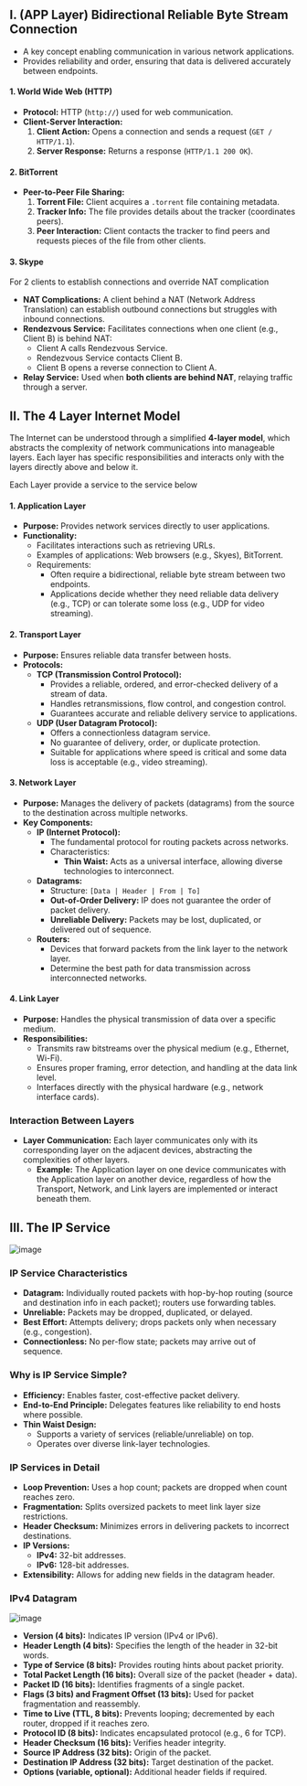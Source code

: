 
## I. (APP Layer) Bidirectional Reliable Byte Stream Connection
- A key concept enabling communication in various network applications.
- Provides reliability and order, ensuring that data is delivered accurately between endpoints.

#### **1. World Wide Web (HTTP)**
- **Protocol:** HTTP (`http://`) used for web communication.
- **Client-Server Interaction:**
  1. **Client Action:** Opens a connection and sends a request (`GET / HTTP/1.1`).
  2. **Server Response:** Returns a response (`HTTP/1.1 200 OK`).


#### **2. BitTorrent**
- **Peer-to-Peer File Sharing:**
  1. **Torrent File:** Client acquires a `.torrent` file containing metadata.
  2. **Tracker Info:** The file provides details about the tracker (coordinates peers).
  3. **Peer Interaction:** Client contacts the tracker to find peers and requests pieces of the file from other clients.


#### **3. Skype**
For 2 clients to establish connections and override NAT complication
- **NAT Complications:** A client behind a NAT (Network Address Translation) can establish outbound connections but struggles with inbound connections.
- **Rendezvous Service:** Facilitates connections when one client (e.g., Client B) is behind NAT:
    - Client A calls Rendezvous Service.
    - Rendezvous Service contacts Client B.
    - Client B opens a reverse connection to Client A.
- **Relay Service:** Used when **both clients are behind NAT**, relaying traffic through a server.

## II. The 4 Layer Internet Model

The Internet can be understood through a simplified **4-layer model**, which abstracts the complexity of network communications into manageable layers. Each layer has specific responsibilities and interacts only with the layers directly above and below it.

Each Layer provide a service to the service below

#### 1. **Application Layer**
- **Purpose:** Provides network services directly to user applications.
- **Functionality:**
  - Facilitates interactions such as retrieving URLs.
  - Examples of applications: Web browsers (e.g., Skyes), BitTorrent.
  - Requirements:
    - Often require a bidirectional, reliable byte stream between two endpoints.
    - Applications decide whether they need reliable data delivery (e.g., TCP) or can tolerate some loss (e.g., UDP for video streaming).

#### 2. **Transport Layer**
- **Purpose:** Ensures reliable data transfer between hosts.
- **Protocols:**
  - **TCP (Transmission Control Protocol):**
    - Provides a reliable, ordered, and error-checked delivery of a stream of data.
    - Handles retransmissions, flow control, and congestion control.
    - Guarantees accurate and reliable delivery service to applications.
  - **UDP (User Datagram Protocol):**
    - Offers a connectionless datagram service.
    - No guarantee of delivery, order, or duplicate protection.
    - Suitable for applications where speed is critical and some data loss is acceptable (e.g., video streaming).

#### 3. **Network Layer**
- **Purpose:** Manages the delivery of packets (datagrams) from the source to the destination across multiple networks.
- **Key Components:**
  - **IP (Internet Protocol):**
    - The fundamental protocol for routing packets across networks.
    - Characteristics:
      - **Thin Waist:** Acts as a universal interface, allowing diverse technologies to interconnect.
  - **Datagrams:**
    - Structure: `[Data | Header | From | To]`
    - **Out-of-Order Delivery:** IP does not guarantee the order of packet delivery.
    - **Unreliable Delivery:** Packets may be lost, duplicated, or delivered out of sequence.
  - **Routers:**
    - Devices that forward packets from the link layer to the network layer.
    - Determine the best path for data transmission across interconnected networks.

#### 4. **Link Layer**
- **Purpose:** Handles the physical transmission of data over a specific medium.
- **Responsibilities:**
  - Transmits raw bitstreams over the physical medium (e.g., Ethernet, Wi-Fi).
  - Ensures proper framing, error detection, and handling at the data link level.
  - Interfaces directly with the physical hardware (e.g., network interface cards).
  
### **Interaction Between Layers**
- **Layer Communication:** Each layer communicates only with its corresponding layer on the adjacent devices, abstracting the complexities of other layers.
  - **Example:** The Application layer on one device communicates with the Application layer on another device, regardless of how the Transport, Network, and Link layers are implemented or interact beneath them.


## III. The IP Service
![image](https://hackmd-prod-images.s3-ap-northeast-1.amazonaws.com/uploads/upload_c318a9256d978ef920ffd176f9dbba22.png?AWSAccessKeyId=AKIA3XSAAW6AWSKNINWO&Expires=1737394069&Signature=Yd8%2BFBW%2Fn64JAjDLaQzLEGsuFQk%3D)

### IP Service Characteristics
- **Datagram:** Individually routed packets with hop-by-hop routing (source and destination info in each packet); routers use forwarding tables.
- **Unreliable:** Packets may be dropped, duplicated, or delayed.
- **Best Effort:** Attempts delivery; drops packets only when necessary (e.g., congestion).
- **Connectionless:** No per-flow state; packets may arrive out of sequence.

### Why is IP Service Simple?
- **Efficiency:** Enables faster, cost-effective packet delivery.
- **End-to-End Principle:** Delegates features like reliability to end hosts where possible.
- **Thin Waist Design:** 
  - Supports a variety of services (reliable/unreliable) on top.
  - Operates over diverse link-layer technologies.

### IP Services in Detail
- **Loop Prevention:** Uses a hop count; packets are dropped when count reaches zero.
- **Fragmentation:** Splits oversized packets to meet link layer size restrictions.
- **Header Checksum:** Minimizes errors in delivering packets to incorrect destinations.
- **IP Versions:**
  - **IPv4:** 32-bit addresses.
  - **IPv6:** 128-bit addresses.
- **Extensibility:** Allows for adding new fields in the datagram header.

### IPv4 Datagram 
![image](https://hackmd.io/_uploads/rJ7CZ2lNJg.png)
* **Version (4 bits):** Indicates IP version (IPv4 or IPv6).
* **Header Length (4 bits):** Specifies the length of the header in 32-bit words.
* **Type of Service (8 bits):** Provides routing hints about packet priority.
* **Total Packet Length (16 bits):** Overall size of the packet (header + data).
* **Packet ID (16 bits):** Identifies fragments of a single packet.
* **Flags (3 bits) and Fragment Offset (13 bits):** Used for packet fragmentation and reassembly.
* **Time to Live (TTL, 8 bits):** Prevents looping; decremented by each router, dropped if it reaches zero.
* **Protocol ID (8 bits):** Indicates encapsulated protocol (e.g., 6 for TCP).
* **Header Checksum (16 bits):** Verifies header integrity.
* **Source IP Address (32 bits):** Origin of the packet.
* **Destination IP Address (32 bits):** Target destination of the packet.
* **Options (variable, optional):** Additional header fields if required.
